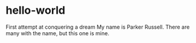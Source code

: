 # hello-world
First attempt at conquering a dream
My name is Parker Russell. There are many with the name, but this one is mine.
